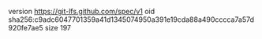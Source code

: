 version https://git-lfs.github.com/spec/v1
oid sha256:c9adc6047701359a41d1345074950a391e19cda88a490cccca7a57d920fe7ae5
size 197

